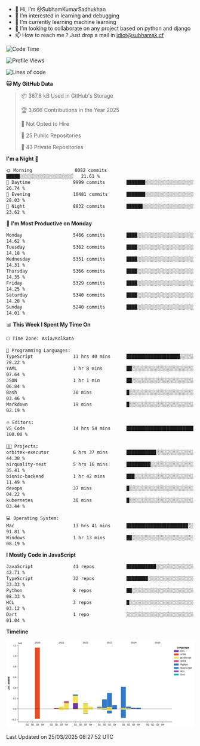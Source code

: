 - 👋 Hi, I’m @SubhamKumarSadhukhan
- 👀 I’m interested in learning and debugging
- 🌱 I’m currently learning machine learning
- 💞️ I’m looking to collaborate on any project based on python and django
- 📫 How to reach me ?
      Just drop a mail in idiot@subhamsk.cf

<!---
SubhamKumarSadhukhan/SubhamKumarSadhukhan is a ✨ special ✨ repository because its `README.md` (this file) appears on your GitHub profile.
You can click the Preview link to take a look at your changes.
--->


<!--START_SECTION:waka-->
![Code Time](http://img.shields.io/badge/Code%20Time-2%2C800%20hrs%2038%20mins-blue)

![Profile Views](http://img.shields.io/badge/Profile%20Views-3-blue)

![Lines of code](https://img.shields.io/badge/From%20Hello%20World%20I%27ve%20Written-2.8%20million%20lines%20of%20code-blue)

**🐱 My GitHub Data** 

> 📦 387.8 kB Used in GitHub's Storage 
 > 
> 🏆 3,666 Contributions in the Year 2025
 > 
> 🚫 Not Opted to Hire
 > 
> 📜 25 Public Repositories 
 > 
> 🔑 43 Private Repositories 
 > 
**I'm a Night 🦉** 

```text
🌞 Morning                8082 commits        █████░░░░░░░░░░░░░░░░░░░░   21.61 % 
🌆 Daytime                9999 commits        ███████░░░░░░░░░░░░░░░░░░   26.74 % 
🌃 Evening                10481 commits       ███████░░░░░░░░░░░░░░░░░░   28.03 % 
🌙 Night                  8832 commits        ██████░░░░░░░░░░░░░░░░░░░   23.62 % 
```
📅 **I'm Most Productive on Monday** 

```text
Monday                   5466 commits        ████░░░░░░░░░░░░░░░░░░░░░   14.62 % 
Tuesday                  5302 commits        ████░░░░░░░░░░░░░░░░░░░░░   14.18 % 
Wednesday                5351 commits        ████░░░░░░░░░░░░░░░░░░░░░   14.31 % 
Thursday                 5366 commits        ████░░░░░░░░░░░░░░░░░░░░░   14.35 % 
Friday                   5329 commits        ████░░░░░░░░░░░░░░░░░░░░░   14.25 % 
Saturday                 5340 commits        ████░░░░░░░░░░░░░░░░░░░░░   14.28 % 
Sunday                   5240 commits        ████░░░░░░░░░░░░░░░░░░░░░   14.01 % 
```


📊 **This Week I Spent My Time On** 

```text
🕑︎ Time Zone: Asia/Kolkata

💬 Programming Languages: 
TypeScript               11 hrs 40 mins      ████████████████████░░░░░   78.22 % 
YAML                     1 hr 8 mins         ██░░░░░░░░░░░░░░░░░░░░░░░   07.64 % 
JSON                     1 hr 1 min          ██░░░░░░░░░░░░░░░░░░░░░░░   06.84 % 
Bash                     30 mins             █░░░░░░░░░░░░░░░░░░░░░░░░   03.46 % 
Markdown                 19 mins             █░░░░░░░░░░░░░░░░░░░░░░░░   02.19 % 

🔥 Editors: 
VS Code                  14 hrs 54 mins      █████████████████████████   100.00 % 

🐱‍💻 Projects: 
orbitex-executor         6 hrs 37 mins       ███████████░░░░░░░░░░░░░░   44.38 % 
airquality-nest          5 hrs 16 mins       █████████░░░░░░░░░░░░░░░░   35.41 % 
bionic-backend           1 hr 42 mins        ███░░░░░░░░░░░░░░░░░░░░░░   11.49 % 
devops                   37 mins             █░░░░░░░░░░░░░░░░░░░░░░░░   04.22 % 
kubernetes               30 mins             █░░░░░░░░░░░░░░░░░░░░░░░░   03.44 % 

💻 Operating System: 
Mac                      13 hrs 41 mins      ███████████████████████░░   91.81 % 
Windows                  1 hr 13 mins        ██░░░░░░░░░░░░░░░░░░░░░░░   08.19 % 
```

**I Mostly Code in JavaScript** 

```text
JavaScript               41 repos            ███████████░░░░░░░░░░░░░░   42.71 % 
TypeScript               32 repos            ████████░░░░░░░░░░░░░░░░░   33.33 % 
Python                   8 repos             ██░░░░░░░░░░░░░░░░░░░░░░░   08.33 % 
HCL                      3 repos             █░░░░░░░░░░░░░░░░░░░░░░░░   03.12 % 
Dart                     1 repo              ░░░░░░░░░░░░░░░░░░░░░░░░░   01.04 % 
```



**Timeline**

![Lines of Code chart](https://raw.githubusercontent.com/SubhamKumarSadhukhan/SubhamKumarSadhukhan/main/assets/bar_graph.png)


 Last Updated on 25/03/2025 08:27:52 UTC
<!--END_SECTION:waka-->
